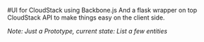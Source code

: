 #UI for CloudStack using Backbone.js
And a flask wrapper on top CloudStack API to make things easy on the client side.

_Note: Just a Prototype, current state: List a few entities_

